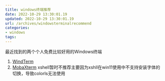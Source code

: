 ```yaml
---
title: windows终端推荐
date: 2022-10-29 13:30:01.19
updated: 2022-10-29 13:30:01.19
url: /archives/windowsterminalrecommend
categories: 
- windows
tags: 
---
```


最近找到的两个个人免费比较好用的Windows终端
1. [WindTerm](https://github.com/kingToolbox/WindTerm)
1. [MobaXterm](https://mobaxterm.mobatek.net/)
xshell暂时不推荐主要因为xshll在win11使用中不支持安装字体的切换，导致colorls无法使用